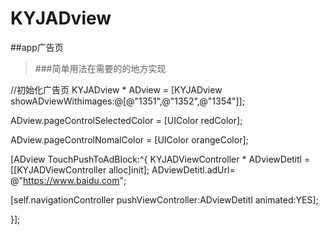 # KYJADview
##app广告页

>###简单用法在需要的的地方实现

//初始化广告页
KYJADview * ADview =   [KYJADview showADviewWithimages:@[@"1351",@"1352",@"1354"]];

ADview.pageControlSelectedColor = [UIColor redColor];

ADview.pageControlNomalColor    = [UIColor orangeColor];

[ADview TouchPushToAdBlock:^{
KYJADViewController * ADviewDetitl = 	[[KYJADViewController alloc]init];
ADviewDetitl.adUrl=  @"https://www.baidu.com";

[self.navigationController pushViewController:ADviewDetitl animated:YES];

}];
